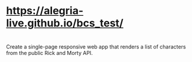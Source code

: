 # https://alegria-live.github.io/bcs_test/

#
Create a single-page responsive web app that renders a list of characters from the public Rick
and Morty API.